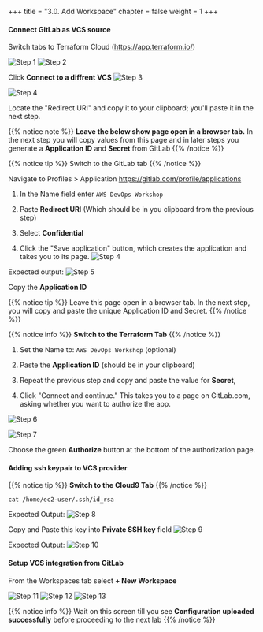 +++
title = "3.0. Add Workspace"
chapter = false
weight = 1
+++

#### Connect GitLab as VCS source

Switch tabs to Terraform Cloud (https://app.terraform.io/)

![Step 1](/images/lab3/create_workspace.png)
![Step 2](/images/lab3/change_vcs.png)

Click __Connect to a diffrent VCS__
![Step 3](/images/lab3/choose_gitlab.png)


![Step 4](/images/lab3/copy_redirect_uri.png)

Locate the "Redirect URI" and copy it to your clipboard; you'll paste it in the next step.

{{% notice note %}}
__Leave the below show page open in a browser tab.__ In the next step you will copy values from this page and in later steps you generate a __Application ID__ and __Secret__ from GitLab
{{% /notice %}}



{{% notice tip %}}
Switch to the GitLab tab
{{% /notice %}}

Navigate to Profiles > Application  https://gitlab.com/profile/applications

1. In the Name field enter `AWS DevOps Workshop`

2. Paste __Redirect URI__ (Which should be in you clipboard from the previous step)

3. Select __Confidential__

4. Click the "Save application" button, which creates the application and takes you to its page.
![Step 4](/images/lab3/add_gitlab_application.png)

Expected output:
![Step 5](/images/lab3/gitlab_applicationid_and_secret.png)

Copy the __Application ID__

{{% notice tip %}}
Leave this page open in a browser tab. In the next step, you will copy and paste the unique Application ID and Secret. 
{{% /notice %}}




{{% notice info %}}
__Switch to the Terraform Tab__ 
{{% /notice %}}


1. Set the Name to: `AWS DevOps Workshop` (optional)

2. Paste the __Application ID__ (should be in your clipboard)

3. Repeat the previous step and copy and paste the value for __Secret__,

4. Click "Connect and continue." This takes you to a page on GitLab.com, asking whether you want to authorize the app.

![Step 6](/images/lab3/connect_and_continue.png)

![Step 7](/images/lab3/chose_authorize.png)

Choose the green __Authorize__ button at the bottom of the authorization page.

#### Adding ssh keypair to VCS provider

{{% notice tip %}}
__Switch to the Cloud9 Tab__ 
{{% /notice %}}

```
cat /home/ec2-user/.ssh/id_rsa
```

Expected Output:
![Step 8](/images/lab3/cat_ssh_key.png)

Copy and Paste this key into __Private SSH key__ field
![Step 9](/images/lab3/tf_paste_ssh_key.png)

Expected Output:
![Step 10](/images/lab3/completed_adding_vcs_provider.png)

#### Setup VCS integration from GitLab

From the Workspaces tab select __+ New Workspace__ 

![Step 11](/images/lab3/browse_gitlab_repos.png)
![Step 12](/images/lab3/select_gitlab_repo.png)
![Step 13](/images/lab3/select_create_workspace.png)


{{% notice info %}}
Wait on this screen till you see __Configuration uploaded successfully__ before proceeding to the next lab
{{% /notice %}}

